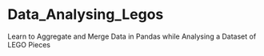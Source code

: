 # Data_Analysing_Legos
Learn to Aggregate and Merge Data in Pandas while Analysing a Dataset of LEGO Pieces

